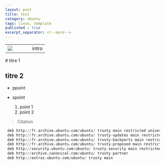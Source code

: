 ```yaml
---
layout: post
title: test
category: ubuntu
tags: linux, template
published : true
excerpt_separator: <!--more-->
---
```

<table style="width:100%">
  <tr>
    <td width="64"><img src="{{ site.url }}/images/logos/default.png"></td>
    <td>
    intro
    </td>
  </tr>
</table> 
<!--more-->
# titre 1

## titre 2

* ppoint
* spoint

	1. point 1
	1. point 2

> Citation

```python
 deb http://fr.archive.ubuntu.com/ubuntu/ trusty main restricted universe multiverse
 deb http://fr.archive.ubuntu.com/ubuntu/ trusty-updates main restricted universe multiverse
 deb http://fr.archive.ubuntu.com/ubuntu/ trusty-backports main restricted universe multiverse
 deb http://fr.archive.ubuntu.com/ubuntu/ trusty-proposed main restricted universe multiverse
 deb http://security.ubuntu.com/ubuntu/ trusty-security main restricted universe multiverse
 deb http://archive.canonical.com/ubuntu/ trusty partner
 deb http://extras.ubuntu.com/ubuntu/ trusty main
```
